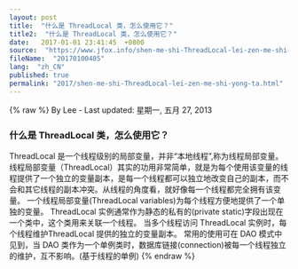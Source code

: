 ```yaml
---
layout: post
title:  "什么是 ThreadLocal 类，怎么使用它？"
title2:  "什么是 ThreadLocal 类，怎么使用它？"
date:   2017-01-01 23:41:45  +0800
source:  "https://www.jfox.info/shen-me-shi-ThreadLocal-lei-zen-me-shi-yong-ta.html"
fileName:  "20170100405"
lang:  "zh_CN"
published: true
permalink: "2017/shen-me-shi-ThreadLocal-lei-zen-me-shi-yong-ta.html"
---
```

{% raw %}
By Lee - Last updated: 星期一, 五月 27, 2013

### 什么是 ThreadLocal 类，怎么使用它？

ThreadLocal 是一个线程级别的局部变量，并非“本地线程”,称为线程局部变量。
线程局部变量（ThreadLocal）其实的功用非常简单，就是为每个使用该变量的线程提供了一个独立的变量副本，是每一个线程都可以独立地改变自己的副本，而不会和其它线程的副本冲突。从线程的角度看，就好像每一个线程都完全拥有该变量。
一个线程局部变量(ThreadLocal variables)为每个线程方便地提供了一个单独的变量。
ThreadLocal 实例通常作为静态的私有的(private static)字段出现在一个类中，这个类用来关联一个线程。
当多个线程访问 ThreadLocal 实例时，每个线程维护ThreadLocal 提供的独立的变量副本。
常用的使用可在 DAO 模式中见到，当 DAO 类作为一个单例类时，数据库链接(connection)被每一个线程独立的维护，互不影响。(基于线程的单例)
{% endraw %}